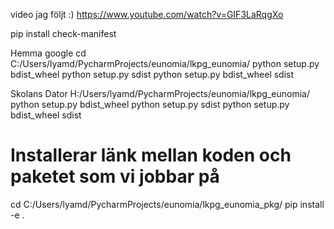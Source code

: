 video jag följt :)
https://www.youtube.com/watch?v=GIF3LaRqgXo

pip install check-manifest

Hemma
google
cd C:/Users/lyamd/PycharmProjects/eunomia/lkpg_eunomia/
python setup.py bdist_wheel
python setup.py sdist
python setup.py bdist_wheel sdist

Skolans Dator
H:/Users/lyamd/PycharmProjects/eunomia/lkpg_eunomia/
python setup.py bdist_wheel
python setup.py sdist
python setup.py bdist_wheel sdist

# Installerar länk mellan koden och paketet som vi jobbar på

cd C:/Users/lyamd/PycharmProjects/eunomia/lkpg_eunomia_pkg/
pip install -e .